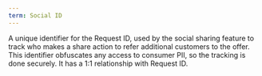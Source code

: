 ```yaml
---
term: Social ID
---
```


A unique identifier for the Request ID, used by the social sharing feature to track who makes a share action to refer additional customers to the offer. This identifier obfuscates any access to consumer PII, so the tracking is done securely. It has a 1:1 relationship with Request ID.

